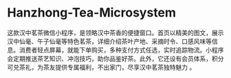 # Hanzhong-Tea-Microsystem
这款汉中茗茶微信小程序，是领略汉中茶香的便捷窗口。首页以精美的图文，展示汉中仙毫、午子仙毫等特色茗茶，详细介绍茶叶产地、采摘时令、口感风味等信息。消费者轻点屏幕，就能下单购买，多种支付方式任选，实时追踪物流。小程序会定期推送茶艺知识、冲泡技巧，助你品鉴好茶。此外，它还设有会员体系，积分可兑茶礼，为茶友提供专属福利，不出家门，尽享汉中茗茶独特魅力 。
